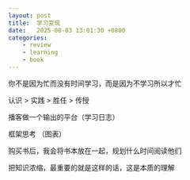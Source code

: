 ```yaml
---
layout: post
title:  学习变现
date:   2025-08-03 13:01:30 +0800
categories: 
    - review
    - learning
    - book
---
```


你不是因为忙而没有时间学习，而是因为不学习所以才忙

认识 > 实践 > 胜任 > 传授

播客做一个输出的平台（学习日志）

框架思考 （图表）

购买书后，我会将书本放在一起，规划什么时间阅读他们

把知识浓缩，最重要的就是这样的话，这是本质的理解